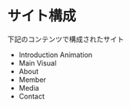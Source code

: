 # サイト構成

下記のコンテンツで構成されたサイト

- Introduction Animation
- Main Visual
- About
- Member
- Media
- Contact
